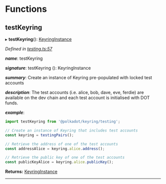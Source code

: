 

# Functions

<a id="testkeyring"></a>

##  testKeyring

▸ **testKeyring**(): [KeyringInstance](../interfaces/_types_.keyringinstance.md)

*Defined in [testing.ts:57](https://github.com/polkadot-js/common/blob/3de334c/packages/keyring/src/testing.ts#L57)*

*__name__*: testKeyring

*__signature__*: testKeyring (): KeyringInstance

*__summary__*: Create an instance of Keyring pre-populated with locked test accounts

*__description__*: The test accounts (i.e. alice, bob, dave, eve, ferdie) are available on the dev chain and each test account is initialised with DOT funds.

*__example__*:   

```javascript
import testKeyring from '@polkadot/keyring/testing';

// Create an instance of Keyring that includes test accounts
const keyring = testingPairs();

// Retrieve the address of one of the test accounts
const addressAlice = keyring.alice.address();

// Retrieve the public key of one of the test accounts
const publicKeyAlice = keyring.alice.publicKey();
```

**Returns:** [KeyringInstance](../interfaces/_types_.keyringinstance.md)

___

